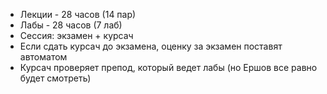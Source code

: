 - Лекции - 28 часов (14 пар)  
- Лабы - 28 часов (7 лаб)  
- Сессия: экзамен + курсач  
- Если сдать курсач до экзамена, оценку за экзамен поставят автоматом
- Курсач проверяет препод, который ведет лабы (но Ершов все равно будет смотреть)
